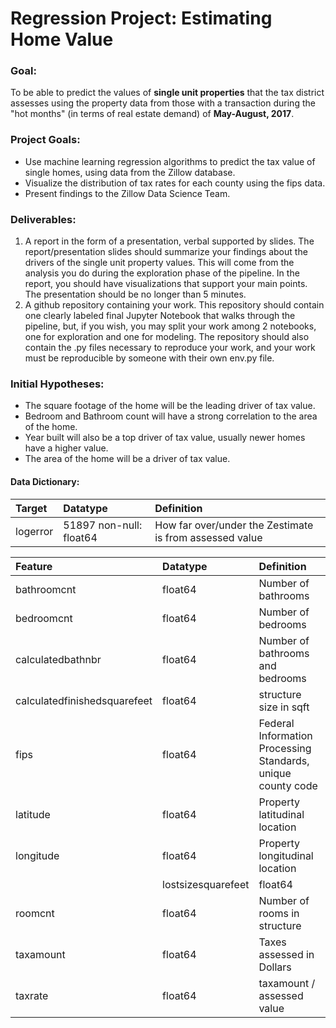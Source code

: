 # Regression Project: Estimating Home Value

### Goal:
To be able to predict the values of **single unit properties** that the tax district assesses using the property data from those with a transaction during the "hot months" (in terms of real estate demand) of **May-August, 2017**.

### Project Goals:
- Use machine learning regression algorithms to predict the tax value of single homes, using data from the Zillow database.
- Visualize the distribution of tax rates for each county using the fips data.
- Present findings to the Zillow Data Science Team.

### Deliverables:
1. A report in the form of a presentation, verbal supported by slides.
    The report/presentation slides should summarize your findings about the drivers of the single unit property values. This will come from the analysis you do during the exploration phase of the pipeline. In the report, you should have visualizations that support your main points.
    The presentation should be no longer than 5 minutes.
2. A github repository containing your work.
    This repository should contain one clearly labeled final Jupyter Notebook that walks through the pipeline, but, if you wish, you may split your work among 2 notebooks, one for exploration and one for modeling. The repository should also contain the .py files necessary to reproduce your work, and your work must be reproducible by someone with their own env.py file.

### Initial Hypotheses:
- The square footage of the home will be the leading driver of tax value.
- Bedroom and Bathroom count will have a strong correlation to the area of the home.
- Year built will also be a top driver of tax value, usually newer homes have a higher value.
- The area of the home will be a driver of tax value.

#### Data Dictionary:

|Target|Datatype|Definition|
|:-------|:-------|:----------|
|logerror|51897 non-null: float64|How far over/under the Zestimate is from assessed value|

|Feature|Datatype|Definition|
|:-------|:-------|:----------|
|bathroomcnt|float64|Number of bathrooms|
|bedroomcnt|float64|Number of bedrooms|
|calculatedbathnbr|float64|Number of bathrooms and bedrooms|
|calculatedfinishedsquarefeet|float64|structure size in sqft|
|fips|float64|Federal Information Processing Standards, unique county code|
|latitude|float64|Property latitudinal location|
|longitude|float64|Property longitudinal location|
||lostsizesquarefeet|float64|Size of entire property in sqft|
|roomcnt|float64|Number of rooms in structure|
|taxamount|float64|Taxes assessed in Dollars|
|taxrate|float64|taxamount / assessed value|





